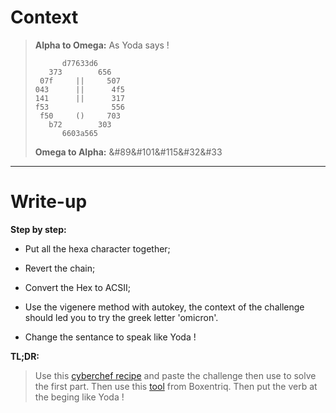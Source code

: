 # Context

>__Alpha to Omega:__ As Yoda says !
>```
>       d77633d6
>    373        656
>  07f     ||     507
> 043      ||      4f5
> 141      ||      317
> f53              556
>  f50     ()     703
>    b72        303
>       6603a565
>```
>__Omega to Alpha:__ &#89&#101&#115&#32&#33

---
# Write-up

**Step by step:**
- Put all the hexa character together;

- Revert the chain;

- Convert the Hex to ACSII;

- Use the vigenere method with autokey, the context of the challenge should led you to try the greek letter 'omicron'.

- Change the sentance to speak like Yoda !

**TL;DR:**
>Use this [cyberchef recipe](https://cyberchef.org/#recipe=Find_/_Replace(%7B'option':'Regex','string':'%5C%5C%7C'%7D,'%20',true,false,true,false)Find_/_Replace(%7B'option':'Regex','string':'%5C%5C('%7D,'%20',true,false,true,false)Find_/_Replace(%7B'option':'Regex','string':'%5C%5C)'%7D,'%20',true,false,true,false)Remove_whitespace(true,true,true,true,true,false)Reverse('Character')From_Hex('Auto')) and paste the challenge then use to solve the first part. Then use this [tool](https://www.boxentriq.com/code-breaking/vigenere-cipher) from Boxentriq. Then put the verb at the beging like Yoda !

